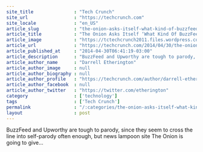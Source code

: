 ```yaml
---
site_title               : "Tech Crunch"
site_url                 : "https://techcrunch.com"
site_locale              : "en_US"
article_slug             : "the-onion-asks-itself-what-kind-of-buzzfeed-parody-are-you-with-new-website-clickhole"
article_title            : "The Onion Asks Itself ‘What Kind Of BuzzFeed Parody Are You?’ With New Website ClickHole"
article_image            : "https://tctechcrunch2011.files.wordpress.com/2014/04/screen-shot-2014-04-30-at-9-36-53-am.png?w=764&h=400&crop=1"
article_url              : "https://techcrunch.com/2014/04/30/the-onion-asks-itself-what-kind-of-buzzfeed-parody-are-you-with-new-website-clickhole/"
article_published_at     : "2014-04-30T06:41:19-03:00"
article_description      : "BuzzFeed and Upworthy are tough to parody, since they seem to cross the line into self-parody often enough, but news lampoon site The Onion is going to give..."
article_author_name      : "Darrell Etherington"
article_author_image     : null
article_author_biography : null
article_author_profile   : "https://techcrunch.com/author/darrell-etherington/"
article_author_facebook  : null
article_author_twitter   : "https://twitter.com/etherington"
category                 : ['technology']
tags                     : ['Tech Crunch']
permalink                : "/:categories/the-onion-asks-itself-what-kind-of-buzzfeed-parody-are-you-with-new-website-clickhole/"
layout                   : post
---
```


BuzzFeed and Upworthy are tough to parody, since they seem to cross the line into self-parody often enough, but news lampoon site The Onion is going to give...
